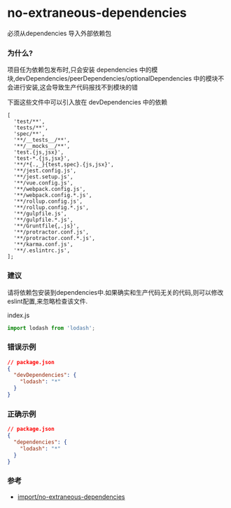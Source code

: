 # no-extraneous-dependencies

必须从dependencies 导入外部依赖包

### 为什么?

项目任为依赖包发布时,只会安装 dependencies 中的模块,devDependencies/peerDependencies/optionalDependencies 中的模块不会进行安装,这会导致生产代码报找不到模块的错

下面这些文件中可以引入放在 devDependencies 中的依赖

```shell
[
  'test/**',
  'tests/**',
  'spec/**',
  '**/__tests__/**',
  '**/__mocks__/**',
  'test.{js,jsx}',
  'test-*.{js,jsx}',
  '**/*{.,_}{test,spec}.{js,jsx}',
  '**/jest.config.js',
  '**/jest.setup.js',
  '**/vue.config.js',
  '**/webpack.config.js',
  '**/webpack.config.*.js',
  '**/rollup.config.js',
  '**/rollup.config.*.js',
  '**/gulpfile.js',
  '**/gulpfile.*.js',
  '**/Gruntfile{,.js}',
  '**/protractor.conf.js',
  '**/protractor.conf.*.js',
  '**/karma.conf.js',
  '**/.eslintrc.js',
];
```

### 建议

请将依赖包安装到dependencies中.如果确实和生产代码无关的代码,则可以修改eslint配置,来忽略检查该文件.

index.js

```js
import lodash from 'lodash';
```

### 错误示例

```json
// package.json
{
  "devDependencies": {
    "lodash": "*"
  }
}
```

### 正确示例

```json
// package.json
{
  "dependencies": {
    "lodash": "*"
  }
}
```

### 参考

- [import/no-extraneous-dependencies](https://github.com/benmosher/eslint-plugin-import/blob/master/docs/rules/no-extraneous-dependencies.md)
